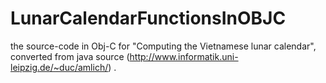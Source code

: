 # LunarCalendarFunctionsInOBJC
the source-code in Obj-C for "Computing the Vietnamese lunar calendar", converted from java source (http://www.informatik.uni-leipzig.de/~duc/amlich/)
.
